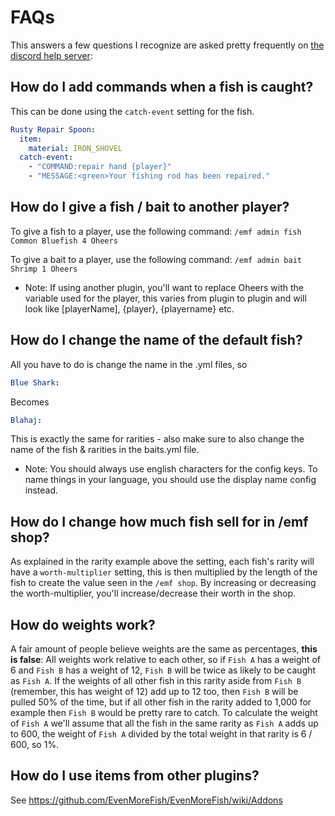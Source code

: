 # FAQs

This answers a few questions I recognize are asked pretty frequently on [the discord help server](https://discord.gg/9fRbqWTnHS):

## How do I add commands when a fish is caught?

This can be done using the `catch-event` setting for the fish.
```yml
Rusty Repair Spoon:
  item:
    material: IRON_SHOVEL
  catch-event:
    - "COMMAND:repair hand {player}"
    - "MESSAGE:<green>Your fishing rod has been repaired."
```

## How do I give a fish / bait to another player?

To give a fish to a player, use the following command:
`/emf admin fish Common Bluefish 4 Oheers`

To give a bait to a player, use the following command:
`/emf admin bait Shrimp 1 Oheers`

- Note: If using another plugin, you'll want to replace Oheers with the variable used for the player, this varies from plugin to plugin and will look like [playerName], {player}, {playername} etc.

## How do I change the name of the default fish?

All you have to do is change the name in the .yml files, so

```yml
Blue Shark:
```
Becomes
```yml
Blahaj: 
```
This is exactly the same for rarities - also make sure to also change the name of the fish & rarities in the baits.yml file.
- Note: You should always use english characters for the config keys. To name things in your language, you should use the display name config instead.

## How do I change how much fish sell for in /emf shop?

As explained in the rarity example above the setting, each fish's rarity will have a `worth-multiplier` setting, this is then multiplied by the length of the fish to create the value seen in the `/emf shop`. By increasing or decreasing the worth-multiplier, you'll increase/decrease their worth in the shop.

## How do weights work?

A fair amount of people believe weights are the same as percentages, **this is false**: All weights work relative to each other, so if `Fish A` has a weight of 6 and `Fish B` has a weight of 12, `Fish B` will be twice as likely to be caught as `Fish A`. If the weights of all other fish in this rarity aside from `Fish B` (remember, this has weight of 12) add up to 12 too, then `Fish B` will be pulled 50% of the time, but if all other fish in the rarity added to 1,000 for example then `Fish B` would be pretty rare to catch. To calculate the weight of `Fish A` we'll assume that all the fish in the same rarity as `Fish A` adds up to 600, the weight of `Fish A` divided by the total weight in that rarity is 6 / 600, so 1%.

## How do I use items from other plugins?

See https://github.com/EvenMoreFish/EvenMoreFish/wiki/Addons